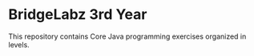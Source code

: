 # BridgeLabz 3rd Year
This repository contains Core Java programming exercises organized in levels.
